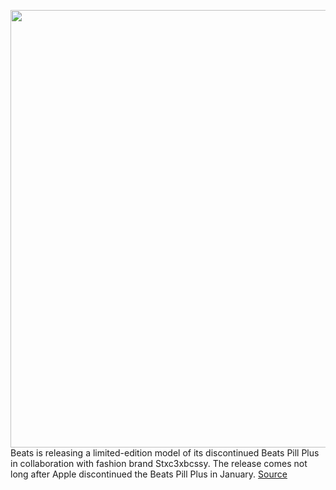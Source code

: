 <img src='https://cdn.vox-cdn.com/thumbor/XALuHtKCaGeQ8FrJCRqabFglytA=/4x438:1296x1222/1200x800/filters:focal(681x714:887x920)/cdn.vox-cdn.com/uploads/chorus_image/image/70572157/Stussy_Beats___Still_Life___Web_Res___3_1296x.0.jpeg' width='700px' /><br/>
Beats is releasing a limited-edition model of its discontinued Beats Pill Plus in collaboration with fashion brand Stxc3xbcssy. The release comes not long after Apple discontinued the Beats Pill Plus in January.
<a href='https://www.theverge.com/2022/3/2/22958728/apple-beats-pill-speaker-stussy-sale-limited'> Source <a/>